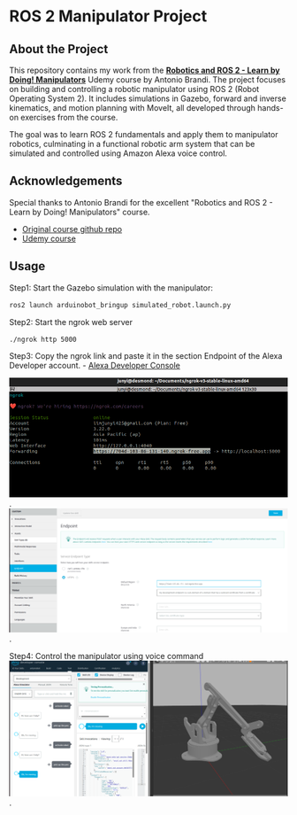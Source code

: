 
# ROS 2 Manipulator Project

## About the Project
This repository contains my work from the **[Robotics and ROS 2 - Learn by Doing! Manipulators](https://www.udemy.com/course/robotics-and-ros-2-learn-by-doing-manipulators/)** Udemy course by Antonio Brandi. The project focuses on building and controlling a robotic manipulator using ROS 2 (Robot Operating System 2). It includes simulations in Gazebo, forward and inverse kinematics, and motion planning with MoveIt, all developed through hands-on exercises from the course.

The goal was to learn ROS 2 fundamentals and apply them to manipulator robotics, culminating in a functional robotic arm system that can be simulated and controlled using Amazon Alexa voice control.



## Acknowledgements

Special thanks to Antonio Brandi for the excellent "Robotics and ROS 2 - Learn by Doing! Manipulators" course.

 - [Original course github repo](https://github.com/AntoBrandi/Robotics-and-ROS-2-Learn-by-Doing-Manipulators?tab=readme-ov-file#about-the-course)
  - [Udemy course](https://github.com/AntoBrandi/Robotics-and-ROS-2-Learn-by-Doing-Manipulators?tab=readme-ov-file#about-the-course)



## Usage

Step1: Start the Gazebo simulation with the manipulator:

```bash
ros2 launch arduinobot_bringup simulated_robot.launch.py
```

Step2: Start the ngrok web server

```bash
./ngrok http 5000
```

Step3: Copy the ngrok link and paste it in the section Endpoint of the Alexa Developer account.  - [Alexa Developer Console](https://developer.amazon.com/alexa/console/ask)

![Image Alt](https://github.com/lim425/Arduinobot_Arm/blob/05403b78b3e611e87eb0b201000a54f353aa18c4/images/Screenshot%20from%202025-04-07%2014-33-36.png).
![Image Alt](https://github.com/lim425/Arduinobot_Arm/blob/05403b78b3e611e87eb0b201000a54f353aa18c4/images/Screenshot%20from%202025-04-07%2014-34-25.png).

Step4: Control the manipulator using voice command
![Image Alt](https://github.com/lim425/Arduinobot_Arm/blob/05403b78b3e611e87eb0b201000a54f353aa18c4/images/Screenshot%20from%202025-04-07%2014-45-22.png).


